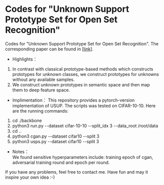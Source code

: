 # Codes for "Unknown Support Prototype Set for Open Set Recognition"
Codes for "Unknown Support Prototype Set for Open Set Recognition". The corresponding paper can be found in \[[link](https://link.springer.com/article/10.1007/s11263-025-02384-9)\]. <br>
* Highlights：
1. In contrast with classical prototype-based methods which constructs prototypes for unknown classes, we construct prototypes for unknowns without any available samples.<br>
2. We construct unknown prototypes in semantic space and then map them to deep feature space.
* Implimentation：
This repository provides a pytorch-version implementation of USUP. The scripts was tested on CIFAR-10-10. Here are the running commands:<br>
1. cd ./backbone
2. python3 run.py --dataset cifar-10-10 --split_idx 3  --data_root /root/data
3. cd ..
4. python3 cgan.py --dataset cifar10 --split 3
5. python3 usps.py --dataset cifar10 --split 3


* Notes：<br>
We found sensitive hyperparameters include: training epoch of cgan, adversarial training round and epoch per round.
 
If you have any problems, feel free to contact me. Have fun and may it inspire your own idea :-)


